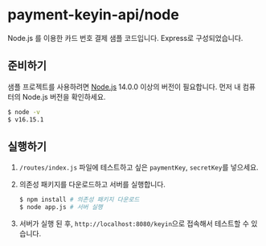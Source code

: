 # payment-keyin-api/node

Node.js 를 이용한 카드 번호 결제 샘플 코드입니다. Express로 구성되었습니다.

## 준비하기

샘플 프로젝트를 사용하려면 [Node.js](https://nodejs.org/ko/) 14.0.0 이상의 버전이 필요합니다. 먼저 내 컴퓨터의 Node.js 버전을 확인하세요.

```sh
$ node -v
$ v16.15.1
```

## 실행하기

1. `/routes/index.js` 파일에 테스트하고 싶은 `paymentKey`, `secretKey`를 넣으세요.

2. 의존성 패키지를 다운로드하고 서버를 실행합니다.

   ```sh
   $ npm install # 의존성 패키지 다운로드
   $ node app.js # 서버 실행
   ```

3. 서버가 실행 된 후, `http://localhost:8080/keyin`으로 접속해서 테스트할 수 있습니다.
